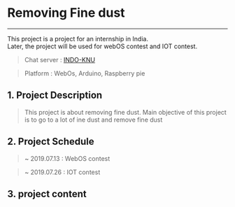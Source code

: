 # Removing Fine dust
------
This project is a project for an internship in India.<br>
Later, the project will be used for webOS contest and IOT contest.


> Chat server : [INDO-KNU](https://etherpad.openstack.org/p/INDO-KNU)


> Platform : WebOs, Arduino, Raspberry pie


## 1. Project Description
> This project is about removing fine dust. Main objective of this project is to go to a lot of ine dust and remove fine dust


## 2. Project Schedule
> ~ 2019.07.13 : WebOS contest

> ~ 2019.07.26 : IOT contest


## 3. project content
> 





